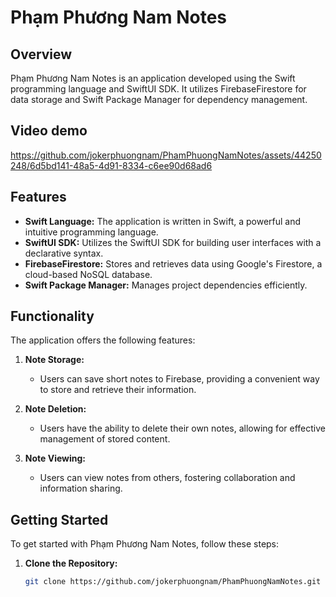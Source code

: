 # Phạm Phương Nam Notes

## Overview

Phạm Phương Nam Notes is an application developed using the Swift programming language and SwiftUI SDK. It utilizes FirebaseFirestore for data storage and Swift Package Manager for dependency management.

## Video demo

https://github.com/jokerphuongnam/PhamPhuongNamNotes/assets/44250248/6d5bd141-48a5-4d91-8334-c6ee90d68ad6

## Features

- **Swift Language:** The application is written in Swift, a powerful and intuitive programming language.
- **SwiftUI SDK:** Utilizes the SwiftUI SDK for building user interfaces with a declarative syntax.
- **FirebaseFirestore:** Stores and retrieves data using Google's Firestore, a cloud-based NoSQL database.
- **Swift Package Manager:** Manages project dependencies efficiently.

## Functionality

The application offers the following features:

1. **Note Storage:**
   - Users can save short notes to Firebase, providing a convenient way to store and retrieve their information.

2. **Note Deletion:**
   - Users have the ability to delete their own notes, allowing for effective management of stored content.

3. **Note Viewing:**
   - Users can view notes from others, fostering collaboration and information sharing.

## Getting Started

To get started with Phạm Phương Nam Notes, follow these steps:

1. **Clone the Repository:**
   ```bash
   git clone https://github.com/jokerphuongnam/PhamPhuongNamNotes.git
